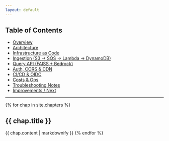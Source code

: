 ```yaml
---
layout: default
---
```


## Table of Contents
- [Overview](#overview)
- [Architecture](#architecture)
- [Infrastructure as Code](#infrastructure-as-code)
- [Ingestion (S3 → SQS → Lambda → DynamoDB)](#ingestion-s3--sqs--lambda--dynamodb)
- [Query API (FAISS + Bedrock)](#query-api-faiss--bedrock)
- [Auth, CORS & CDN](#auth-cors--cdn)
- [CI/CD & OIDC](#cicd--oidc)
- [Costs & Ops](#costs--ops)
- [Troubleshooting Notes](#troubleshooting-notes)
- [Improvements / Next](#improvements--next)

---

{% for chap in site.chapters %}
<a id="{{ chap.slug }}"></a>
## **{{ chap.title }}**
  {{ chap.content | markdownify }}
{% endfor %}